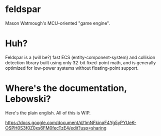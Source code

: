 # feldspar
Mason Watmough's MCU-oriented "game engine".

# Huh?

Feldspar is a (will be?) fast ECS (entity-component-system) and collision detection library built using only 32-bit fixed-point math, and is generally optimized for low-power systems without floating-point support.

# Where's the documentation, Lebowski?

Here's the plain english. All of this is WIP.

https://docs.google.com/document/d/1mNFkinqF4Yg5yPYUeK-OSPH0S3f0Z0xs6FM0fecTzE4/edit?usp=sharing
